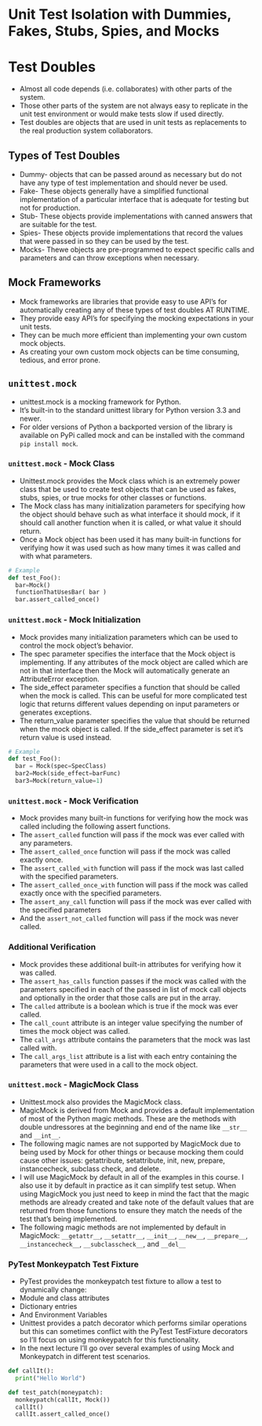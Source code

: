 Unit Test Isolation with Dummies, Fakes, Stubs, Spies, and Mocks
=

Test Doubles
=

- Almost all code depends (i.e. collaborates) with other parts of the system.
- Those other parts of the system are not always easy to replicate in the unit test environment or would make tests slow if used directly.
- Test doubles are objects that are used in unit tests as replacements to the real production system collaborators.

Types of Test Doubles
-

- Dummy- objects that can be passed around as necessary but do not have any type of test implementation and should never be used.
- Fake- These objects generally have a simplified functional implementation of a particular interface that is adequate for testing but not for production.
- Stub- These objects provide implementations with canned answers that are  suitable for the test.
- Spies- These objects provide implementations that record the values that were passed in so they can be used by the test.
- Mocks- Thewe objects are pre-programmed to expect specific calls and parameters and can throw exceptions when necessary.

Mock Frameworks
-

- Mock frameworks are libraries that provide easy to use API’s for automatically creating any of these types of test doubles AT RUNTIME.
- They provide easy API’s for specifying the mocking expectations in your unit tests.
- They can be much more efficient than implementing your own custom mock objects.
- As creating your own custom mock objects can be time consuming, tedious, and error prone.

`unittest.mock`
-

- unittest.mock is a mocking framework for Python.
- It’s built-in to the standard unittest library for Python version 3.3 and newer.
- For older versions of Python a backported version of the library is available on PyPi called mock and can be installed with the command `pip install mock`.

### `unittest.mock` - Mock Class

- Unittest.mock provides the Mock class which is an extremely power class that be used to create test objects that can be used as fakes, stubs, spies, or true mocks
for other classes or functions.
- The Mock class has many initialization parameters for specifying how the object should behave such as what interface it should mock, if it should call another function
when it is called, or what value it should return.
- Once a Mock object has been used it has many built-in functions for verifying how it was used such as how many times it was called and with what parameters. 

```py
# Example
def test_Foo():
  bar=Mock()
  functionThatUsesBar( bar )
  bar.assert_called_once()
```

### `unittest.mock` - Mock Initialization

- Mock provides many initialization parameters which can be used to control the mock object’s behavior.
- The spec parameter specifies the interface that the Mock object is implementing. If any attributes of the mock object are called which are not in that interface then the
Mock will automatically generate an AttributeError exception.
- The side_effect parameter specifies a function that should be called when the mock is called. This can be useful for more complicated test logic that returns different
values depending on input parameters or generates exceptions.
- The return_value parameter specifies the value that should be returned when the mock object is called. If the side_effect parameter is set it’s return value is used
instead.

```py
# Example
def test_Foo():
  bar = Mock(spec=SpecClass)
  bar2=Mock(side_effect=barFunc)
  bar3=Mock(return_value=1)
```
### `unittest.mock` - Mock Verification

- Mock provides many built-in functions for verifying how the mock was called including the following assert functions.
- The `assert_called` function will pass if the mock was ever called with any parameters.
- The `assert_called_once` function will pass if the mock was called exactly once.
- The `assert_called_with` function will pass if the mock was last called with the specified parameters.
- The `assert_called_once_with` function will pass if the mock was called exactly once with the specified parameters.
- The `assert_any_call` function will pass if the mock was ever called with the specified parameters
- And the `assert_not_called` function will pass if the mock was never called.

### Additional Verification

- Mock provides these additional built-in attributes for verifying how it was called.
- The `assert_has_calls` function passes if the mock was called with the parameters specified in each of the passed in list of mock call objects and optionally in the order
that those calls are put in the array.
- The `called` attribute is a boolean which is true if the mock was ever called.
- The `call_count` attribute is an integer value specifying the number of times the mock object was called.
- The `call_args` attribute contains the parameters that the mock was last called with.
- The `call_args_list` attribute is a list with each entry containing the parameters that were used in a call to the mock object.

### `unittest.mock` - MagicMock Class

- Unittest.mock also provides the MagicMock class.
- MagicMock is derived from Mock and provides a default implementation of most of the Python magic methods. These are the methods with double undressores at the
beginning and end of the name like `__str__` and `__int__`.
- The following magic names are not supported by MagicMock due to being used by Mock for other things or because mocking them could cause other issues:
getattribute, setattribute, init, new, prepare, instancecheck, subclass check, and delete.
- I will use MagicMock by default in all of the examples in this course. I also use it by default in practice as it can simplify test setup. When using MagicMock you just
need to keep in mind the fact that the magic methods are already created and take note of the default values that are returned from those functions to ensure they
match the needs of the test that’s being implemented.
- The following magic methods are not implemented by default in
MagicMock: `__getattr__`, `__setattr__`, `__init__`, `__new__`,
`__prepare__`, `__instancecheck__`, `__subclasscheck__`, and `__del__`

### PyTest Monkeypatch Test Fixture

- PyTest provides the monkeypatch test fixture to allow a test to dynamically change:
- Module and class attributes
- Dictionary entries
- And Environment Variables
- Unittest provides a patch decorator which performs similar operations but this can sometimes conflict with the PyTest TestFixture decorators so I’ll focus on using
monkeypatch for this functionality.
- In the next lecture I’ll go over several examples of using Mock and Monkeypatch in different test scenarios. 

```py
def callIt():
  print("Hello World")

def test_patch(moneypatch):
  monkeypatch(callIt, Mock())
  callIt()
  callIt.assert_called_once()
```